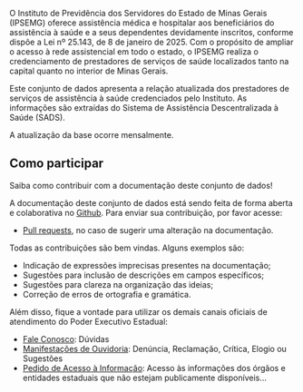 O Instituto de Previdência dos Servidores do Estado de Minas Gerais (IPSEMG) oferece assistência médica e hospitalar aos beneficiários do assistência à saúde e a seus dependentes devidamente inscritos, conforme dispõe a Lei nº 25.143, de 8 de janeiro de 2025. Com o propósito de ampliar o acesso à rede assistencial em todo o estado, o IPSEMG realiza o credenciamento de prestadores de serviços de saúde localizados tanto na capital quanto no interior de Minas Gerais.

Este conjunto de dados apresenta a relação atualizada dos prestadores de serviços de assistência à saúde credenciados pelo Instituto. As informações são extraídas do Sistema de Assistência Descentralizada à Saúde (SADS).

A atualização da base ocorre mensalmente.

## Como participar

Saiba como contribuir com a documentação deste conjunto de dados!

A documentação deste conjunto de dados está sendo feita de forma aberta e colaborativa no [Github](https://github.com/transparencia-mg/bens-tombados). Para enviar sua contribuição, por favor acesse:

- [Pull requests](https://github.com/transparencia-mg/bens-tombados/pulls), no caso de sugerir uma alteração na documentação.

Todas as contribuições são bem vindas. Alguns exemplos são:

* Indicação de expressões imprecisas presentes na documentação;
* Sugestões para inclusão de descrições em campos específicos;
* Sugestões para clareza na organização das ideias;
* Correção de erros de ortografia e gramática.

Além disso, fique a vontade para utilizar os demais canais oficiais de atendimento do Poder Executivo Estadual:

- [Fale Conosco](https://faleconosco.mg.gov.br/ligminas-bpms-frontend/publico/br/gov/prodemge/seplag/ligminasbpms/visao/processos/RegistrarAtendimentoFaleConosco.zul?processo=PROC_00093&atividade=ATIV_00388&site=IPSEMG): Dúvidas
- [Manifestações de Ouvidoria](http://www.ouvidoriageral.mg.gov.br/): Denúncia, Reclamação, Crítica, Elogio ou Sugestões
- [Pedido de Acesso à Informação](http://www.acessoainformacao.mg.gov.br/sistema/site/index.html): Acesso às informações dos órgãos e entidades estaduais que não estejam publicamente disponíveis...
